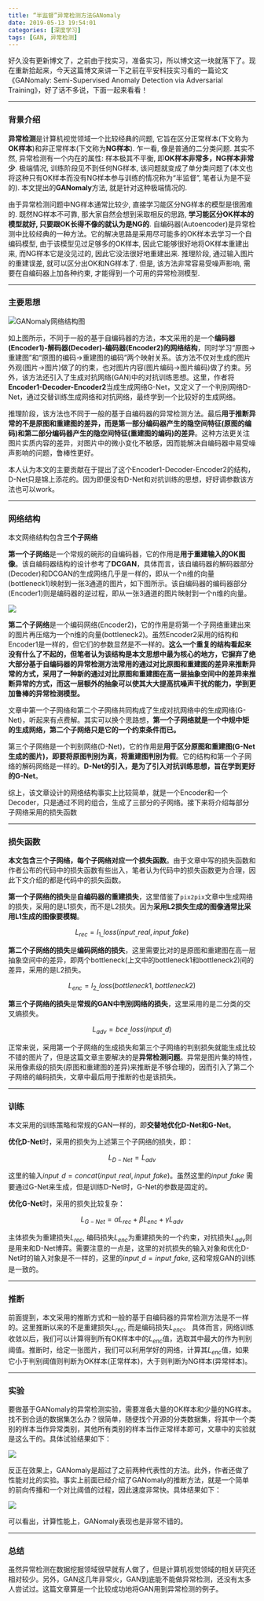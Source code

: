 ```yaml
---
title: “半监督”异常检测方法GANomaly
date: 2019-05-13 19:54:01
categories: [深度学习]
tags: [GAN, 异常检测] 
---
```


好久没有更新博文了，之前由于找实习，准备实习，所以博文这一块就落下了。现在重新拾起来，今天这篇博文来讲一下之前在平安科技实习看的一篇论文《GANomaly: Semi-Supervised Anomaly Detection via Adversarial Training》，好了话不多说，下面一起来看看！<!--more-->

---

### 背景介绍

**异常检测**是计算机视觉领域一个比较经典的问题, 它旨在区分正常样本(下文称为**OK样本**)和非正常样本(下文称为**NG样本**). 乍一看, 像是普通的二分类问题. 其实不然, 异常检测有一个内在的属性: 样本极其不平衡, 即**OK样本非常多，NG样本非常少**. 极端情况, 训练阶段见不到任何NG样本, 该问题就变成了单分类问题了(本文也将这种只有OK样本而没有NG样本参与训练的情况称为“半监督”, 笔者认为是不妥的). 本文提出的**GANomaly**方法, 就是针对这种极端情况的.

由于异常检测问题中NG样本通常比较少, 直接学习能区分NG样本的模型是很困难的. 既然NG样本不可靠, 那大家自然会想到采取相反的思路, **学习能区分OK样本的模型就好, 只要跟OK长得不像的就认为是NG的**. 自编码器(Autoencoder)是异常检测中比较经典的一种方法。它的解决思路是采用尽可能多的OK样本去学习一个自编码模型, 由于该模型见过足够多的OK样本, 因此它能够很好地将OK样本重建出来, 而NG样本它是没见过的, 因此它没法很好地重建出来. 推理阶段, 通过输入图片的重建误差, 就可以区分出OK和NG样本了. 但是, 该方法非常容易受噪声影响, 需要在自编码器上加各种约束, 才能得到一个可用的异常检测模型.

---

### 主要思想

![GANomaly网络结构图](https://myblogs-photos-1256941622.cos.ap-chengdu.myqcloud.com/GANomaly/GANomaly%E7%BD%91%E7%BB%9C%E7%BB%93%E6%9E%84%E5%9B%BE.jpg?q-sign-algorithm=sha1&q-ak=AKIDXQQ5nYKV9tB0A53Ch3RPuEzYRE9JFW9I&q-sign-time=1557749755;1557751555&q-key-time=1557749755;1557751555&q-header-list=&q-url-param-list=&q-signature=876a4bc74bbd818722bb47603a4923cb9d35985f&x-cos-security-token=1fb92c4b48e8846ad2f8b705ccf682038bee381910001)


如上图所示，不同于一般的基于自编码器的方法，本文采用的是一个**编码器(Encoder1)-解码器(Decoder)-编码器(Encoder2)的网络结构**，同时学习“原图->重建图”和“原图的编码->重建图的编码”两个映射关系。该方法不仅对生成的图片外观(图片->图片)做了的约束，也对图片内容(图片编码->图片编码)做了约束。另外，该方法还引入了生成对抗网络(GAN)中的对抗训练思想。这里，作者将**Encoder1-Decoder-Encoder2**当成生成网络G-Net，又定义了一个判别网络D-Net，通过交替训练生成网络和对抗网络，最终学到一个比较好的生成网络。

推理阶段，该方法也不同于一般的基于自编码器的异常检测方法。最后**用于推断异常的不是原图和重建图的差异，而是第一部分编码器产生的隐空间特征(原图的编码)和第二部分编码器产生的隐空间特征(重建图的编码)的差异**。这种方法更关注图片实质内容的差异，对图片中的微小变化不敏感，因而能解决自编码器中易受噪声影响的问题，鲁棒性更好。

本人认为本文的主要贡献在于提出了这个Encoder1-Decoder-Encoder2的结构，D-Net只是锦上添花的。因为即便没有D-Net和对抗训练的思想，好好调参数该方法也可以work。

---

### 网络结构

本文网络结构包含**三个子网络**

**第一个子网络**是一个常规的碗形的自编码器，它的作用是**用于重建输入的OK图像**。该自编码器结构的设计参考了**DCGAN**，具体而言，该自编码器的解码器部分(Decoder)和DCGAN的生成网络几乎是一样的，即从一个n维的向量(bottleneck1)映射到一张3通道的图片，如下图所示。该自编码器的编码器部分(Encoder1)则是编码器的逆过程，即从一张3通道的图片映射到一个n维的向量。

![](https://myblogs-photos-1256941622.cos.ap-chengdu.myqcloud.com/GANomaly/DCGAN.jpg?q-sign-algorithm=sha1&q-ak=AKIDYY0xsedP6xbUJcV13QvWwfE1pLhNofgT&q-sign-time=1557750874;1557752674&q-key-time=1557750874;1557752674&q-header-list=&q-url-param-list=&q-signature=8f350320af5c4e2827ea07676b40c12626b439c3&x-cos-security-token=ef46d23b3c2fccd65bede6940ac153bd12798f9410001)

**第二个子网络**是一个编码网络(Encoder2)，它的作用是将第一个子网络重建出来的图片再压缩为一个n维的向量(bottleneck2)。虽然Encoder2采用的结构和Encoder1是一样的，但它们的参数显然是不一样的。**这么一个重复的结构看起来没有什么了不起的，但笔者认为该结构是本文思想中最为核心的地方，它摒弃了绝大部分基于自编码器的异常检测方法常用的通过对比原图和重建图的差异来推断异常的方式，采用了一种新的通过对比原图和重建图在高一层抽象空间中的差异来推断异常的方式，而这一层额外的抽象可以使其大大提高抗噪声干扰的能力，学到更加鲁棒的异常检测模型。**

文章中第一个子网络和第二个子网络共同构成了生成对抗网络中的生成网络(G-Net)，听起来有点费解。其实可以换个思路想，**第一个子网络就是一个中规中矩的生成网络，第二个子网络只是它的一个约束条件而已。**

第三个子网络是一个判别网络(D-Net)，它的作用是**用于区分原图和重建图(G-Net生成的图片)，即要将原图判别为真，将重建图判别为假**。它的结构和第一个子网络的解码网络是一样的。**D-Net的引入，是为了引入对抗训练思想，旨在学到更好的G-Net**。

综上，该文章设计的网络结构事实上比较简单，就是一个Encoder和一个Decoder，只是通过不同的组合，生成了三部分的子网络。接下来将介绍每部分子网络采用的损失函数

---

### 损失函数

**本文包含三个子网络，每个子网络对应一个损失函数**。由于文章中写的损失函数和作者公布的代码中的损失函数有些出入，笔者认为代码中的损失函数更为合理，因此下文介绍的都是代码中的损失函数。

**第一个子网络的损失**是**自编码器的重建损失**，这里借鉴了`pix2pix`文章中生成网络的损失，采用的是L1损失，而不是L2损失。因为**采用L2损失生成的图像通常比采用L1生成的图像要模糊**。

$$L_{rec} = l_{1\_}loss(input_{\_}real, input_{\_}fake)$$

**第二个子网络的损失**是**编码网络的损失**，这里需要比对的是原图和重建图在高一层抽象空间中的差异，即两个bottleneck(上文中的bottleneck1和bottleneck2)间的差异，采用的是L2损失。

$$L_{enc} = l_{2\_}loss(bottleneck1, bottleneck2)$$

**第三个子网络的损失**是**常规的GAN中判别网络的损失**，这里采用的是二分类的交叉熵损失。

$$L_{adv} = bce_{\_}loss(input_{\_}d)$$

正常来说，采用第一个子网络的生成损失和第三个子网络的判别损失就能生成比较不错的图片了，但是这篇文章主要解决的是**异常检测问题**。异常是图片集的特性，采用像素级的损失(原图和重建图的差异)来推断是不够合理的，因而引入了第二个子网络的编码损失，文章中最后用于推断的也是该损失。

---

### 训练

本文采用的训练策略和常规的GAN一样的，即**交替地优化D-Net和G-Net**。

**优化D-Net**时，采用的损失为上述第三个子网络的损失，即：

$$L_{D-Net} = L_{adv}$$

这里的输入$input_{\_}d = concat(input_{\_}real, input_{\_}fake)$。虽然这里的$input_{\_}fake$ 需要通过G-Net来生成，但是训练D-Net时，G-Net的参数是固定的。

**优化G-Net**时，采用的损失比较复杂：

$$L_{G-Net} = \alpha L_{rec} + \beta L_{enc} + \gamma L_{adv}$$

主体损失为重建损失$L_{rec}$, 编码损失$L_{enc}$为重建损失的一个约束，对抗损失$L_{adv}$则是用来和D-Net博弈。需要注意的一点是，这里的对抗损失的输入对象和优化D-Net时的输入对象是不一样的，这里的$input_{\_}d = input_{\_}fake$, 这和常规GAN的训练是一致的。

---

### 推断

前面提到，本文采用的推断方式和一般的基于自编码器的异常检测方法是不一样的。这里推断以来的不是重建损失$L_{rec}$, 而是编码损失$L_{enc}$。 具体而言，网络训练收敛以后，我们可以计算得到所有OK样本中的$L_{enc}$值，选取其中最大的作为判别阈值。推断时，给定一张图片，我们可以利用学好的网络，计算其$L_{enc}$值，如果它小于判别阈值则判断为OK样本(正常样本)，大于则判断为NG样本(异常样本)。

---

### 实验

要做基于GANomaly的异常检测实验，需要准备大量的OK样本和少量的NG样本。找不到合适的数据集怎么办？很简单，随便找个开源的分类数据集，将其中一个类别的样本当作异常类别，其他所有类别的样本当作正常样本即可，文章中的实验就是这么干的。具体试验结果如下：

![](https://myblogs-photos-1256941622.cos.ap-chengdu.myqcloud.com/GANomaly/%E5%AE%9E%E9%AA%8C%E7%BB%93%E6%9E%9C1.jpg?q-sign-algorithm=sha1&q-ak=AKIDiKzNKXbhyqpoa9NusrP07Hw92N6kyxON&q-sign-time=1557754225;1557756025&q-key-time=1557754225;1557756025&q-header-list=&q-url-param-list=&q-signature=436142885e28179a51ecf4a594108d7a85cef84f&x-cos-security-token=dc6c9ed2e69cd2238fe919299bd03c23c85c777d10001)

反正在效果上，GANomaly是超过了之前两种代表性的方法。此外，作者还做了性能对比的实验。事实上前面已经介绍了GANomaly的推断方法，就是一个简单的前向传播和一个对比阈值的过程，因此速度非常快。具体结果如下：

![](https://myblogs-photos-1256941622.cos.ap-chengdu.myqcloud.com/GANomaly/%E5%AE%9E%E9%AA%8C%E7%BB%93%E6%9E%9C2.jpg?q-sign-algorithm=sha1&q-ak=AKIDrjC9TdSqNFPXULSbqmwbJ3WZRZQVwrRp&q-sign-time=1557754282;1557756082&q-key-time=1557754282;1557756082&q-header-list=&q-url-param-list=&q-signature=e59aad3f4fad4e17c8191fcbb9a29f0057c3d68a&x-cos-security-token=13866eef7aacfe70d690356395a2ddad405c521e10001)

可以看出，计算性能上，GANomaly表现也是非常不错的。

---

### 总结

虽然异常检测在数据挖掘领域很早就有人做了，但是计算机视觉领域的相关研究还相对较少。另外，GAN这几年非常火，GAN到底能不能做异常检测，还没有太多人尝试过。这篇文章算是一个比较成功地将GAN用到异常检测的例子。